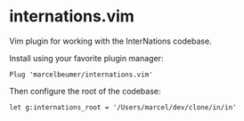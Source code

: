# internations.vim

Vim plugin for working with the InterNations codebase.

Install using your favorite plugin manager:
```
Plug 'marcelbeumer/internations.vim'
```

Then configure the root of the codebase:
```
let g:internations_root = '/Users/marcel/dev/clone/in/in'
```
